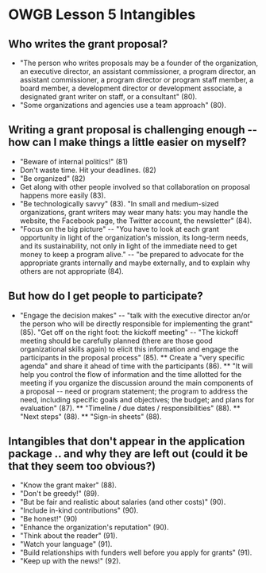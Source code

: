 # OWGB Lesson 5 Intangibles

## Who writes the grant proposal?

* "The person who writes proposals may be a founder of the organization, an executive director, an assistant commissioner, a program director, an assistant commissioner, a program director or program staff member, a board member, a development director or development associate, a designated grant writer on staff, or a consultant" (80).
* "Some organizations and agencies use a team approach" (80).

## Writing a grant proposal is challenging enough -- how can I make things a little easier on myself?

* "Beware of internal politics!" (81)
* Don't waste time. Hit your deadlines. (82)
* "Be organized" (82)
* Get along with other people involved so that collaboration on proposal happens more easily (83).
* "Be technologically savvy" (83). "In small and medium-sized organizations, grant writers may wear many hats: you may handle the website, the Facebook page, the Twitter account, the newsletter" (84).
* "Focus on the big picture" -- "You have to look at each grant opportunity in light of the organization's mission, its long-term needs, and its sustainability, not only in light of the immediate need to get money to keep a program alive." -- "be prepared to advocate for the appropriate grants internally and maybe externally, and to explain why others are not appropriate (84).

## But how do I get people to participate?

* "Engage the decision makes" -- "talk with the executive director an/or the person who will be directly responsible for implementing the grant" (85).
"Get off on the right foot: the kickoff meeting" -- "The kickoff meeting should be carefully planned (there are those good organizational skills again) to elicit this information and engage the participants in the proposal process" (85).
** Create a "very specific agenda" and share it ahead of time with the participants (86).
** "It will help you control the flow of information and the time allotted for the meeting if you organize the discussion around the main components of a proposal -- need or program statement; the program to address the need, including specific goals and objectives; the budget; and plans for evaluation" (87).
** "Timeline / due dates / responsibilities" (88).
** "Next steps" (88).
** "Sign-in sheets" (88).

## Intangibles that don't appear in the application package .. and why they are left out (could it be that they seem too obvious?)
* "Know the grant maker" (88).
* "Don't be greedy!" (89).
* "But be fair and realistic about salaries (and other costs)" (90).
* "Include in-kind contributions" (90).
* "Be honest!" (90)
* "Enhance the organization's reputation" (90).
* "Think about the reader" (91).
* "Watch your language" (91).
* "Build relationships with funders well before you apply for grants" (91).
* "Keep up with the news!" (92).
